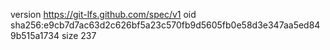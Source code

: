 version https://git-lfs.github.com/spec/v1
oid sha256:e9cb7d7ac63d2c626bf5a23c570fb9d5605fb0e58d3e347aa5ed849b515a1734
size 237
